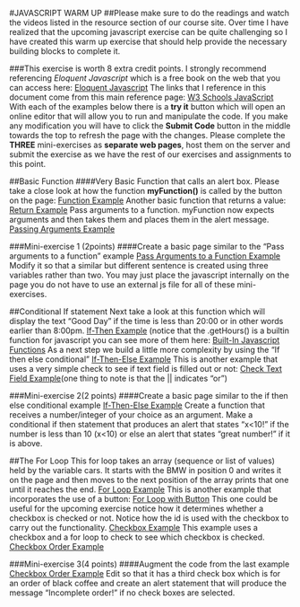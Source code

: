 #JAVASCRIPT WARM UP
##Please make sure to do the readings and watch the videos listed in the resource section of our course site. Over time I have realized that the upcoming javascript exercise can be quite challenging so I have created this warm up exercise that should help provide the necessary building blocks to complete it.

###This exercise is worth 8 extra credit points.
I strongly recommend referencing *Eloquent Javascript* which is a free book on the web that you can access here: [Eloquent Javascript](http://eloquentjavascript.net/) 
The links that I reference in this document come from this main reference page: [W3 Schools JavaScript](http://www.w3schools.com/js/js_functions.asp) 
With each of the examples below there is a **try it** button which will open an online editor that will allow you to run and manipulate the code. If you make any modification you will have to click the **Submit Code** button in the middle towards the top to refresh the page with the changes. Please complete the **THREE** mini-exercises as **separate web pages**, host them on the server and submit the exercise as we have the rest of our exercises and assignments to this point.

##Basic Function
####Very Basic Function that calls an alert box.
Please take a close look at how the function **myFunction()** is called by the button on the page: [Function Example](http://www.w3schools.com/js/tryit.asp?filename=tryjs_function1) 
Another basic function that returns a value: [Return Example](http://www.w3schools.com/js/tryit.asp?filename=tryjs_function_return)
Pass arguments to a function. myFunction now expects arguments and then takes them and places them in the alert message. [Passing Arguments Example](http://www.w3schools.com/js/tryit.asp?filename=tryjs_function2)

###Mini-exercise 1 (2points)
####Create a basic page similar to the “Pass arguments to a function” example
[Pass Arguments to a Function Example](http://www.w3schools.com/js/tryit.asp?filename=tryjs_function2)
Modify it so that a similar but different sentence is created using three variables rather than two. You may just place the javascript internally on the page you do not have to use an external js file for all of these mini-exercises.

##Conditional If statement
Next take a look at this function which will display the text “Good Day” if the time is less than 20:00 or in other words earlier than 8:00pm. [If-Then Example](http://www.w3schools.com/js/tryit.asp?filename=tryjs_ifthen)
(notice that the .getHours() is a builtin function for javascript you can see more of them here: [Built-In Javascript Functions](http://www.javascriptbank.com/popular-built-in-javascript-functions.html)
As a next step we build a little more complexity by using the “If then else conditional”
[If-Then-Else Example](http://www.w3schools.com/js/tryit.asp?filename=tryjs_ifthenelse)
This is another example that uses a very simple check to see if text field is filled out or not:
[Check Text Field Example](http://www.w3schools.com/js/js_validation.asp)(one thing to note is that the || indicates “or”)

###Mini-exercise 2(2 points)
####Create a basic page similar to the if then else conditional example
[If-Then-Else Example](http://www.w3schools.com/js/tryit.asp?filename=tryjs_ifthenelse) 
Create a function that receives a number/integer of your choice as an argument. Make a conditional if then statement that produces an alert that states “x<10!” if the number is less than 10 (x<10) or else an alert that states “great number!” if it is above.

##The For Loop
This for loop takes an array (sequence or list of values) held by the variable cars. It starts with the BMW in position 0 and writes it on the page and then moves to the next position of the array prints that one until it reaches the end. 
[For Loop Example](http://www.w3schools.com/js/tryit.asp?filename=tryjs_loop_for)
This is another example that incorporates the use of a button: [For Loop with Button](http://www.w3schools.com/js/tryit.asp?filename=tryjs_fornext)
This one could be useful for the upcoming exercise notice how it determines whether a checkbox is checked or not. Notice how the id is used with the checkbox to carry out the functionality.
[Checkbox Example](http://www.w3schools.com/jsref/tryit.asp?filename=tryjsref_checkbox_checked)
This example uses a checkbox and a for loop to check to see which checkbox is checked.
[Checkbox Order Example](http://www.w3schools.com/jsref/tryit.asp?filename=tryjsref_checkbox_order)

###Mini-exercise 3(4 points)
####Augment the code from the last example
[Checkbox Order Example](http://www.w3schools.com/jsref/tryit.asp?filename=tryjsref_checkbox_order) 
Edit so that it has a third check box which is for an order of black coffee and create an alert statement that will produce the message “Incomplete order!” if no check boxes are selected.